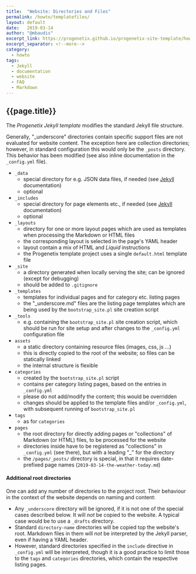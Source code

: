 ```yaml
---
title:  "Website: Directories and Files"
permalink: /howto/templatefiles/
layout: default
date:   2019-03-14
author: "@mbaudis"
excerpt_link: https://progenetix.github.io/progenetix-site-template/howto/templatefiles/
excerpt_separator: <!--more-->
category:
  - howto
tags:
  - Jekyll
  - documentation
  - website
  - FAQ
  - Markdown
---
```


## {{page.title}}

The _Progenetix Jekyll template_ modifies the standard Jekyll file structure.

<!--more-->

<!--
This page is updated at the "excerpt_link" location linked in the header.
-->

Generally, "_underscore" directories contain specific support files are not evaluated for website content. The exception here are collection directories; however, in standard configuration this would only be the `_posts` directory. This behavior has been modified (see also inline documentation in the `_config.yml` file).

* `_data`
    - special directory for e.g. JSON data files, if needed (see [Jekyll](https://jekyllrb.com) documentation)
    - optional
* `_includes`
    - special directory for page elements etc., if needed (see [Jekyll](https://jekyllrb.com) documentation)
    - optional
* `_layouts`
    - directory for one or more layout pages which are used as templates when processing the Markdown or HTML files
    - the corresponding layout is selected in the page's YAML header
    - layout contain a mix of HTML and _Liquid_ instructions
    - the Progenetix template project uses a single `default.html` template file
* `_site`
    - a directory generated when locally serving the site; can be ignored (except for debugging)
    - should be added to  `.gitignore`
* `_templates`
    - templates for individual pages and for category etc. listing pages
    - the "_underscore.md" files are the listing page templates which are being used by the `bootstrap_site.pl` site creation script
* `_tools`
    - e.g. containing the `bootstrap_site.pl` site creation script, which should be run for site setup and after changes to the `_config.yml` configuration file
* `assets`
    - a static directory containing resource files (images, css, js ...)
    - this is directly copied to the root of the website; so files can be statically linked
    - the internal structure is flexible
* `categories`
    - created by the `bootstrap_site.pl` script
    - contains per category listing pages, based on the entries in `_config.yml`
    - please do not add/modify the content; this would be overridden
    - changes should be applied to the template files and/or `_config.yml`, with subsequent running of `bootstrap_site.pl`
* `tags`
    - as for `categories`
* `pages`
    - the root directory for directly adding pages or "collections" of Markdown (or HTML) files, to be processed for the website
    - directories inside have to be registered as "collections" in `_config.yml` (see there), but with a leading "\_" for the directory
    - the `/pages/_posts/` directory is special, in that it requires date-prefixed page names (`2019-03-14-the-weather-today.md`)
    

#### Additional root directories
    
One can add any number of directories to the project root. Their behaviour in the context of the website depends on naming and content:
    
* Any `_underscore` directory will be ignored, if it is not one of the special cases described below. It will *not* be copied to the website. A typical case would be to use a `_drafts` directory.
* Standard `directory-name` directories will be copied top the website's root. Markdown files in them will *not* be interpreted by the Jekyll parser, even if having a YAML header. 
* However, standard directories specified in the `include` directive in `_config.yml` will be interpreted, though it is a good practice to limit those to the `tags` and `categories` directories, which contain the respective listing pages.
    
